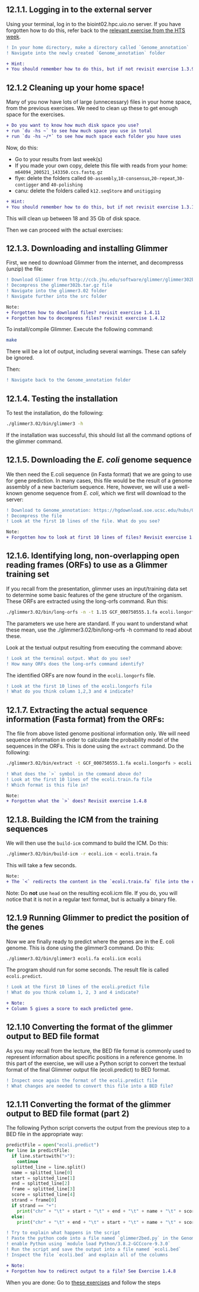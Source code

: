 ## 12.1.1. Logging in to the external server
Using your terminal, log in to the bioint02.hpc.uio.no server. If you have forgotten how to do this, refer back to the [relevant exercise from the HTS week](https://github.com/BIOS3010/Module-10-HTS/blob/main/00-Get_started.md#logging-on-to-the-server).

```diff
! In your home directory, make a directory called `Genome_annotation`
! Navigate into the newly created `Genome_annotation` folder
```

```diff
+ Hint:
+ You should remember how to do this, but if not revisit exercise 1.3.9 and 1.3.3
```

## 12.1.2 Cleaning up your home space!
Many of you now have lots of large (unnecessary) files in your home space, from the previous exercises. We need to clean up these to get enough space for the exercises.

```diff
+ Do you want to know how much disk space you use?
+ run `du -hs ~` to see how much space you use in total
+ run `du -hs ~/*` to see how much space each folder you have uses
```

Now, do this:
- Go to your results from last week(s)
- If you made your own copy, delete this file with reads from your home: `m64094_200521_143350.ccs.fastq.gz`
- flye: delete the folders called `00-assembly`,`10-consensus`,`20-repeat`,`30-contigger` and `40-polishing`
- canu: delete the folders called `k12.seqStore` and `unitigging`

```diff
+ Hint:
+ You should remember how to do this, but if not revisit exercise 1.3.10 and 1.3.11
```

This will clean up between 18 and 35 Gb of disk space.

Then we can proceed with the actual exercises:


## 12.1.3. Downloading and installing Glimmer
First, we need to download Glimmer from the internet, and decompresss (unzip) the file:
```diff
! Download Glimmer from http://ccb.jhu.edu/software/glimmer/glimmer302b.tar.gz to the Genome_annotation folder
! Decompress the glimmer302b.tar.gz file
! Navigate into the glimmer3.02 folder
! Navigate further into the src folder
```

```diff
Note:
+ Forgotten how to download files? revisit exercise 1.4.11
+ Forgotten how to decompress files? revisit exercise 1.4.12
```
To install/compile Glimmer. Execute the following command:

```bash
make
```

There will be a lot of output, including several warnings. These can safely be ignored.

Then:
```diff
! Navigate back to the Genome_annotation folder
```

## 12.1.4. Testing the installation
To test the installation, do the following:
```bash
./glimmer3.02/bin/glimmer3 -h
```
If the installation was successful, this should list all the command options of the glimmer command.

## 12.1.5. Downloading the *E. coli* genome sequence
We then need the E.coli sequence (in Fasta format) that we are going to use for gene prediction. In many cases, this file would be the result of a genome assembly of a new bacterium sequence. Here, however, we will use a well-known genome sequence from *E. coli*, which we first will download to the server:

```diff
! Download to Genome_annotation: https://hgdownload.soe.ucsc.edu/hubs/GCF/000/750/555/GCF_000750555.1/GCF_000750555.1.fa.gz
! Decompress the file
! Look at the first 10 lines of the file. What do you see?
```

```diff
Note:
+ Forgotten how to look at first 10 lines of files? Revisit exercise 1.4.4
```

## 12.1.6. Identifying long, non-overlapping open reading frames (ORFs) to use as a Glimmer training set
If you recall from the presentation, glimmer uses an input/training data set to determine some basic features of the gene structure of the organism. These ORFs are extracted using the long-orfs command. Run this:

```bash
./glimmer3.02/bin/long-orfs -n -t 1.15 GCF_000750555.1.fa ecoli.longorfs
```
The parameters we use here are standard. If you want to understand what these mean, use the ./glimmer3.02/bin/long-orfs -h command to read about these.

Look at the textual output resulting from executing the command above:
```diff
! Look at the terminal output. What do you see?
! How many ORFs does the long-orfs command identify?
```

The identified ORFs are now found in the `ecoli.longorfs` file.
```diff
! Look at the first 10 lines of the ecoli.longorfs file
! What do you think column 1,2,3 and 4 indicate?
```

## 12.1.7. Extracting the actual sequence information (Fasta format) from the ORFs:
The file from above listed genome positional information only. We will need sequence information in order to calculate the probability model of the sequences in the ORFs. This is done using the `extract` command. Do the following:

```bash
./glimmer3.02/bin/extract -t GCF_000750555.1.fa ecoli.longorfs > ecoli.train.fa
```

```diff
! What does the `>` symbol in the command above do?
! Look at the first 10 lines of the ecoli.train.fa file
! Which format is this file in?
```
```diff
Note:
+ Forgotten what the `>` does? Revisit exercise 1.4.8
```

## 12.1.8. Building the ICM from the training sequences
We will then use the `build-icm` command to build the ICM. Do this:
```bash
./glimmer3.02/bin/build-icm -r ecoli.icm < ecoli.train.fa
```

This will take a few seconds.

```diff
Note:
+ The `<` redirects the content in the `ecoli.train.fa` file into the command on the left side
```

Note: Do **not** use `head` on the resulting ecoli.icm file. If you do, you will notice that it is not in a regular text format, but is actually a binary file.

## 12.1.9 Running Glimmer to predict the position of the genes
Now we are finally ready to predict where the genes are in the E. coli genome. This is done using the glimmer3 command. Do this:

```bash
./glimmer3.02/bin/glimmer3 ecoli.fa ecoli.icm ecoli
```
The program should run for some seconds. The result file is called `ecoli.predict`.

```diff
! Look at the first 10 lines of the ecoli.predict file
! What do you think column 1, 2, 3 and 4 indicate?
```

```diff
+ Note:
+ Column 5 gives a score to each predicted gene.
```
## 12.1.10 Converting the format of the glimmer output to BED file format
As you may recall from the lecture, the BED file format is commonly used to represent information about specific positions in a reference genome. In this part of the exercise, we will use a Python script to convert the textual format of the final Glimmer output file (ecoli.predict) to BED format.

```diff
! Inspect once again the format of the ecoli.predict file
! What changes are needed to convert this file into a BED file?
```

## 12.1.11 Converting the format of the glimmer output to BED file format (part 2)
The following Python script converts the output from the previous step to a BED file in the appropriate way:

```python
predictFile = open("ecoli.predict")
for line in predictFile:
  if line.startswith(">"):
    continue
  splitted_line = line.split()
  name = splitted_line[0]
  start = splitted_line[1]
  end = splitted_line[2]
  frame = splitted_line[3]
  score = splitted_line[4]
  strand = frame[0]
  if strand == "+":
    print("chr" + "\t" + start + "\t" + end + "\t" + name + "\t" + score + "\t" + strand)
  else:
    print("chr" + "\t" + end + "\t" + start + "\t" + name + "\t" + score + "\t" + strand)
```

```diff
! Try to explain what happens in the script
! Paste the python code into a file named `glimmer2bed.py` in the Genome_annotation folder
! enable Python using `module load Python/3.8.2-GCCcore-9.3.0`
! Run the script and save the output into a file named `ecoli.bed`
! Inspect the file `ecoli.bed` and explain all of the columns
```

```diff
+ Note:
+ Forgotten how to redirect output to a file? See Exercise 1.4.8
```

When you are done: Go to [these exercises](Exercise2.md) and follow the steps
